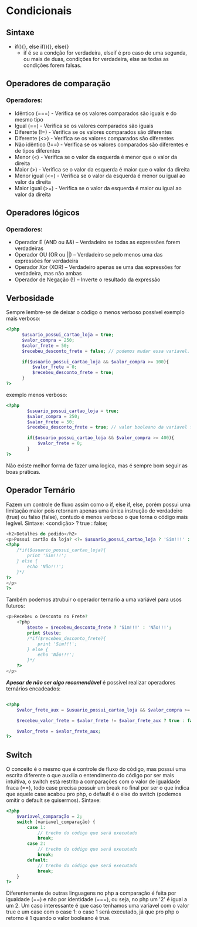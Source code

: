# Condicionais
## Sintaxe
- if(){}, else if(){}, else{}
  - if é se a condção for verdadeira, elseif é pro caso de uma segunda, ou mais de duas, condições for verdadeira, else se todas as condições forem falsas.

## Operadores de comparação
### Operadores:
- Idêntico (===) - Verifica se os valores comparados são iguais e do mesmo tipo
- Igual (==) - Verifica se os valores comparados são iguais
- Diferente (!=) - Verifica se os valores comparados são diferentes
- Diferente (<>) - Verifica se os valores comparados são diferentes
- Não idêntico (!==) - Verifica se os valores comparados são diferentes e de tipos diferentes
- Menor (<) - Verifica se o valor da esquerda é menor que o valor da direita
- Maior (>) - Verifica se o valor da esquerda é maior que o valor da direita
- Menor igual (<=) - Verifica se o valor da esquerda é menor ou igual ao valor da direita
- Maior igual (>=) - Verifica se o valor da esquerda é maior ou igual ao valor da direita
## Operadores lógicos
### Operadores:
- Operador E (AND ou &&) – Verdadeiro se todas as expressões forem verdadeiras
- Operador OU (OR ou ||) – Verdadeiro se pelo menos uma das expressões for verdadeira
- Operador Xor (XOR) – Verdadeiro apenas se uma das expressões for verdadeira, mas não ambas
- Operador de Negação (!) – Inverte o resultado da expressão

## Verbosidade
Sempre lembre-se de deixar o código o menos verboso possível
exemplo mais verboso:
```php
<?php 
      $usuario_possui_cartao_loja = true;
      $valor_compra = 250;
      $valor_frete = 50;
      $recebeu_desconto_frete = false; // podemos mudar essa variavel.

      if($usuario_possui_cartao_loja && $valor_compra >= 100){
          $valor_frete = 0;
          $recebeu_desconto_frete = true;
      }
?>
```
exemplo menos verboso:
```php
<?php
        $usuario_possui_cartao_loja = true;
        $valor_compra = 250;
        $valor_frete = 50;
        $recebeu_desconto_frete = true; // valor booleano da variavel foi alterado

        if($usuario_possui_cartao_loja && $valor_compra >= 400){
            $valor_frete = 0;
        }
?>
```
Não existe melhor forma de fazer uma logica, mas é sempre bom seguir as boas práticas.

## Operador Ternário
Fazem um controle de fluxo assim como o if, else if, else, porém possui uma limitação maior pois retornam apenas uma única instrução de verdadeiro (true) ou falso (false), contudo é menos verboso o que torna o código mais legível. Sintaxe: <condição> ? true : false;
``` php
<h2>Detalhes do pedido</h2>
<p>Possui cartão da loja? <?= $usuario_possui_cartao_loja ? 'Sim!!!' : 'Não!!!'; ?>
<?php
    /*if($usuario_possui_cartao_loja){
        print 'Sim!!!';
    } else {
        echo 'Não!!!';
    }*/
?>
</p>
?>
```
Também podemos atrubuir o operador ternario a uma variável para usos futuros:
``` php
<p>Recebeu o Desconto no Frete?
    <?php 
        $teste = $recebeu_desconto_frete ? 'Sim!!!' : 'Não!!!';
        print $teste;
        /*if($recebeu_desconto_frete){
            print 'Sim!!!';
        } else {
            echo 'Não!!!';
        }*/
    ?>
</p>
```
***Apesar de não ser algo recomendável*** é possível realizar operadores ternários encadeados:
``` php

<?php 
    $valor_frete_aux = $usuario_possui_cartao_loja && $valor_compra >= 400 ? 0 : ($usuario_possui_cartao_loja && $valor_compra >= 300 ? 10 : ($usuario_possui_cartao_loja && $valor_compra >= 100 ? 25 : $valor_frete));

    $recebeu_valor_frete = $valor_frete != $valor_frete_aux ? true : false;

    $valor_frete = $valor_frete_aux;
?>

```
## Switch
O conceito é o mesmo que é controle de fluxo do código, mas possui uma escrita diferente o que auxilia o entendimento do código por ser mais intuitiva, o switch está restrito a comparações com o valor de igualdade fraca (==), todo case precisa possuir um break no final por ser o que indica que aquele case acabou pro php, o default é o else do switch (podemos omitir o default se quisermos). Sintaxe:
``` php
<?php
    $variavel_comparação = 2;
    switch (variavel_comparação) {
        case 1:
            // trecho do código que será executado
            break;
        case 2:
            // trecho do código que será executado
            break;
        default:
            // trecho do código que será executado
            break;
    }
?>
```
Diferentemente de outras linguagens no php a comparação é feita por igualdade (==) e não por identidade (===), ou seja, no php um '2' é igual a um 2. Um caso interessante é que caso tenhamos uma variavel com o valor true e um case com o case 1: o case 1 será executado, já que pro php o retorno é 1 quando o valor booleano é true.